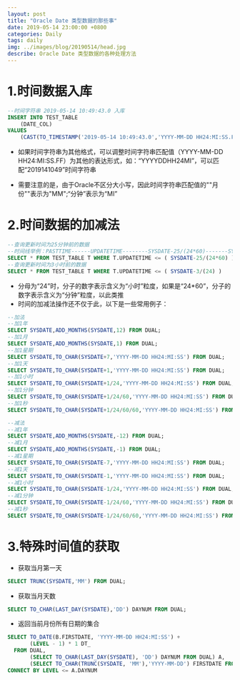 ```yaml
---
layout: post
title: "Oracle Date 类型数据的那些事"
date: 2019-05-14 23:00:00 +0800
categories: Daily
tags: daily
img: ../images/blog/20190514/head.jpg
describe: Oracle Date 类型数据的各种处理方法
---
```


# 1.时间数据入库

```sql
--时间字符串 2019-05-14 10:49:43.0 入库
INSERT INTO TEST_TABLE 
	(DATE_COL) 
VALUES
	(CAST(TO_TIMESTAMP('2019-05-14 10:49:43.0','YYYY-MM-DD HH24:MI:SS.FF') AS DATE))
```

- 如果时间字符串为其他格式，可以调整时间字符串匹配值（YYYY-MM-DD HH24:MI:SS.FF）为其他的表达形式，如：“YYYYDDHH24MI”，可以匹配“2019141049”时间字符串

- 需要注意的是，由于Oracle不区分大小写，因此时间字符串匹配值的""月份""表示为"MM";“分钟”表示为“MI”

# 2.时间数据的加减法

```sql
--查询更新时间为25分钟前的数据
--时间线举例：PASTTIME------UPDATETIME--------SYSDATE-25/(24*60)-------SYSDATE
SELECT * FROM TEST_TABLE T WHERE T.UPDATETIME <= ( SYSDATE-25/(24*60) )
--查询更新时间为3小时前的数据
SELECT * FROM TEST_TABLE T WHERE T.UPDATETIME <= ( SYSDATE-3/(24) )
```

- 分母为“24”时，分子的数字表示含义为“小时”粒度，如果是“24*60”，分子的数字表示含义为“分钟”粒度，以此类推
- 时间的加减法操作还不仅于此，以下是一些常用例子：

```sql
--加法
--加1年
SELECT SYSDATE,ADD_MONTHS(SYSDATE,12) FROM DUAL;
--加1月
SELECT SYSDATE,ADD_MONTHS(SYSDATE,1) FROM DUAL;
--加1星期
SELECT SYSDATE,TO_CHAR(SYSDATE+7,'YYYY-MM-DD HH24:MI:SS') FROM DUAL;
--加1天
SELECT SYSDATE,TO_CHAR(SYSDATE+1,'YYYY-MM-DD HH24:MI:SS') FROM DUAL;
--加1小时
SELECT SYSDATE,TO_CHAR(SYSDATE+1/24,'YYYY-MM-DD HH24:MI:SS') FROM DUAL;
--加1分钟
SELECT SYSDATE,TO_CHAR(SYSDATE+1/24/60,'YYYY-MM-DD HH24:MI:SS') FROM DUAL;
--加1秒
SELECT SYSDATE,TO_CHAR(SYSDATE+1/24/60/60,'YYYY-MM-DD HH24:MI:SS') FROM DUAL;

--减法
--减1年
SELECT SYSDATE,ADD_MONTHS(SYSDATE,-12) FROM DUAL;
--减1月
SELECT SYSDATE,ADD_MONTHS(SYSDATE,-1) FROM DUAL;
--减1星期
SELECT SYSDATE,TO_CHAR(SYSDATE-7,'YYYY-MM-DD HH24:MI:SS') FROM DUAL;
--减1天
SELECT SYSDATE,TO_CHAR(SYSDATE-1,'YYYY-MM-DD HH24:MI:SS') FROM DUAL;
--减1小时
SELECT SYSDATE,TO_CHAR(SYSDATE-1/24,'YYYY-MM-DD HH24:MI:SS') FROM DUAL;
--减1分钟
SELECT SYSDATE,TO_CHAR(SYSDATE-1/24/60,'YYYY-MM-DD HH24:MI:SS') FROM DUAL;
--减1秒
SELECT SYSDATE,TO_CHAR(SYSDATE-1/24/60/60,'YYYY-MM-DD HH24:MI:SS') FROM DUAL;
```

# 3.特殊时间值的获取

- 获取当月第一天

```sql
SELECT TRUNC(SYSDATE,'MM') FROM DUAL;
```

- 获取当月天数

```sql
SELECT TO_CHAR(LAST_DAY(SYSDATE),'DD') DAYNUM FROM DUAL;
```

- 返回当前月份所有日期的集合

```sql
SELECT TO_DATE(B.FIRSTDATE, 'YYYY-MM-DD HH24:MI:SS') +
       (LEVEL - 1) * 1 DT_
  FROM DUAL,
       (SELECT TO_CHAR(LAST_DAY(SYSDATE), 'DD') DAYNUM FROM DUAL) A,
       (SELECT TO_CHAR(TRUNC(SYSDATE, 'MM'),'YYYY-MM-DD') FIRSTDATE FROM DUAL) B
CONNECT BY LEVEL <= A.DAYNUM
```

